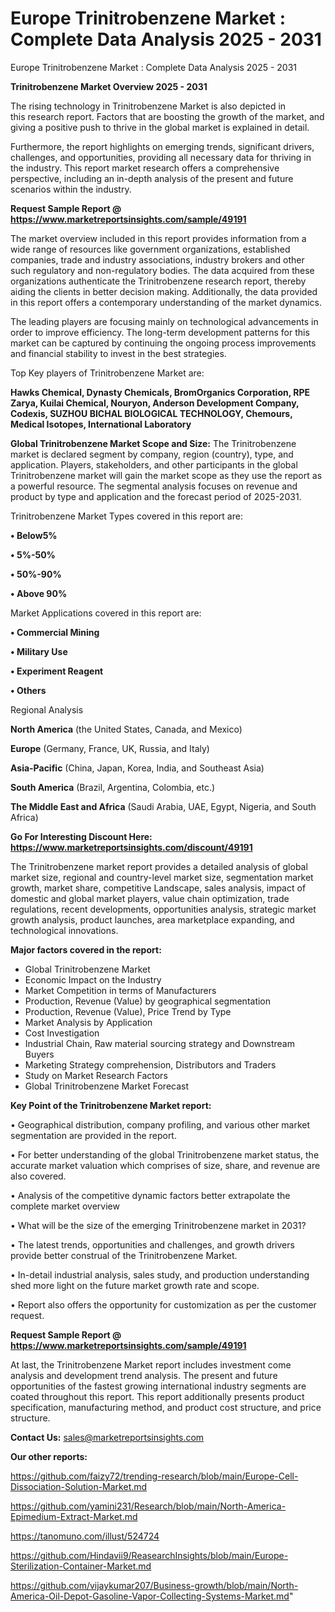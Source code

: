 # Europe Trinitrobenzene Market : Complete Data Analysis 2025 - 2031
Europe Trinitrobenzene Market : Complete Data Analysis 2025 - 2031

<Strong> Trinitrobenzene Market Overview 2025 - 2031</strong>

The rising technology in Trinitrobenzene Market is also depicted in this research report. Factors that are boosting the growth of the market, and giving a positive push to thrive in the global market is explained in detail.

Furthermore, the report highlights on emerging trends, significant drivers, challenges, and opportunities, providing all necessary data for thriving in the industry. This report market research offers a comprehensive perspective, including an in-depth analysis of the present and future scenarios within the industry.

<strong>Request Sample Report @ <a href=https://www.marketreportsinsights.com/sample/49191>https://www.marketreportsinsights.com/sample/49191</a></strong>

The market overview included in this report provides information from a wide range of resources like government organizations, established companies, trade and industry associations, industry brokers and other such regulatory and non-regulatory bodies. The data acquired from these organizations authenticate the Trinitrobenzene research report, thereby aiding the clients in better decision making. Additionally, the data provided in this report offers a contemporary understanding of the market dynamics.

The leading players are focusing mainly on technological advancements in order to improve efficiency. The long-term development patterns for this market can be captured by continuing the ongoing process improvements and financial stability to invest in the best strategies.

Top Key players of Trinitrobenzene Market are:

<strong>Hawks Chemical, Dynasty Chemicals, BromOrganics Corporation, RPE Zarya, Kuilai Chemical, Nouryon, Anderson Development Company, Codexis, SUZHOU BICHAL BIOLOGICAL TECHNOLOGY, Chemours, Medical Isotopes, International Laboratory</strong>

<strong><b>Global Trinitrobenzene Market Scope and Size:</b></strong>
The Trinitrobenzene market is declared segment by company, region (country), type, and application. Players, stakeholders, and other participants in the global Trinitrobenzene market will gain the market scope as they use the report as a powerful resource. The segmental analysis focuses on revenue and product by type and application and the forecast period of 2025-2031.

Trinitrobenzene Market Types covered in this report are:

<strong>•  Below5%

•  5%-50%

•  50%-90%

•  Above 90%</strong>

Market Applications covered in this report are:

<strong>•  Commercial Mining

•  Military Use

•  Experiment Reagent

•  Others</strong> 

Regional Analysis

<strong>North America</strong> (the United States, Canada, and Mexico)

<strong>Europe</strong> (Germany, France, UK, Russia, and Italy)

<strong>Asia-Pacific</strong> (China, Japan, Korea, India, and Southeast Asia)

<strong>South America</strong> (Brazil, Argentina, Colombia, etc.)

<strong>The Middle East and Africa</strong> (Saudi Arabia, UAE, Egypt, Nigeria, and South Africa)

<strong>Go For Interesting Discount Here: <a href=https://www.marketreportsinsights.com/discount/49191>https://www.marketreportsinsights.com/discount/49191</a></strong>

The Trinitrobenzene market report provides a detailed analysis of global market size, regional and country-level market size, segmentation market growth, market share, competitive Landscape, sales analysis, impact of domestic and global market players, value chain optimization, trade regulations, recent developments, opportunities analysis, strategic market growth analysis, product launches, area marketplace expanding, and technological innovations.

<strong><b>Major factors covered in the report:</b></strong>
<ul>
  <li>Global Trinitrobenzene Market </li>
  <li>Economic Impact on the Industry</li>
  <li>Market Competition in terms of Manufacturers</li>
  <li>Production, Revenue (Value) by geographical segmentation</li>
  <li>Production, Revenue (Value), Price Trend by Type</li>
  <li>Market Analysis by Application</li>
  <li>Cost Investigation</li>
  <li>Industrial Chain, Raw material sourcing strategy and Downstream Buyers</li>
  <li>Marketing Strategy comprehension, Distributors and Traders</li>
  <li>Study on Market Research Factors</li>
  <li>Global Trinitrobenzene Market Forecast</li>
</ul>

<strong><b>Key Point of the Trinitrobenzene Market report:</b></strong>

• Geographical distribution, company profiling, and various other market segmentation are provided in the report.

• For better understanding of the global Trinitrobenzene market status, the accurate market valuation which comprises of size, share, and revenue are also covered.

• Analysis of the competitive dynamic factors better extrapolate the complete market overview

• What will be the size of the emerging Trinitrobenzene market in 2031?

• The latest trends, opportunities and challenges, and growth drivers provide better construal of the Trinitrobenzene Market.

• In-detail industrial analysis, sales study, and production understanding shed more light on the future market growth rate and scope.

• Report also offers the opportunity for customization as per the customer request.

<strong>Request Sample Report @ <a href=https://www.marketreportsinsights.com/sample/49191>https://www.marketreportsinsights.com/sample/49191</a></strong>

At last, the Trinitrobenzene Market report includes investment come analysis and development trend analysis. The present and future opportunities of the fastest growing international industry segments are coated throughout this report. This report additionally presents product specification, manufacturing method, and product cost structure, and price structure.

<strong>Contact Us:</strong>
sales@marketreportsinsights.com

<strong>Our other reports:</strong>

<a href=https://github.com/faizy72/trending-research/blob/main/Europe-Cell-Dissociation-Solution-Market.md>https://github.com/faizy72/trending-research/blob/main/Europe-Cell-Dissociation-Solution-Market.md</a>

<a href=https://github.com/yamini231/Research/blob/main/North-America-Epimedium-Extract-Market.md>https://github.com/yamini231/Research/blob/main/North-America-Epimedium-Extract-Market.md</a>

<a href=https://tanomuno.com/illust/524724>https://tanomuno.com/illust/524724</a>

<a href=https://github.com/Hindavii9/ReasearchInsights/blob/main/Europe-Sterilization-Container-Market.md>https://github.com/Hindavii9/ReasearchInsights/blob/main/Europe-Sterilization-Container-Market.md</a>

<a href=https://github.com/vijaykumar207/Business-growth/blob/main/North-America-Oil-Depot-Gasoline-Vapor-Collecting-Systems-Market.md>https://github.com/vijaykumar207/Business-growth/blob/main/North-America-Oil-Depot-Gasoline-Vapor-Collecting-Systems-Market.md</a>"
